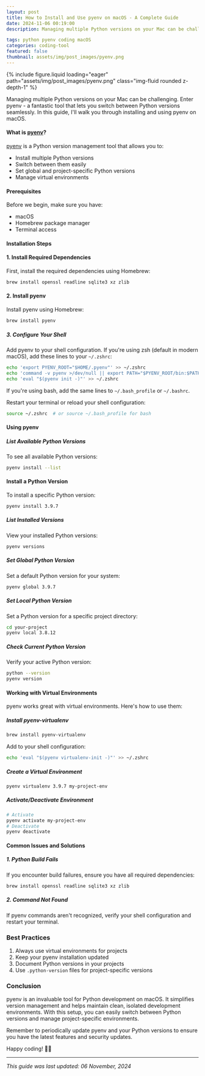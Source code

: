 ```yaml
---
layout: post
title: How to Install and Use pyenv on macOS - A Complete Guide
date: 2024-11-06 00:19:00
description: Managing multiple Python versions on your Mac can be challenging. Enter pyenv - a fantastic tool that lets you switch between Python versions seamlessly. In this guide, I'll walk you through installing and using pyenv on macOS.

tags: python pyenv coding macOS
categories: coding-tool
featured: false
thumbnail: assets/img/post_images/pyenv.png
---
```


{% include figure.liquid loading="eager" path="assets/img/post_images/pyenv.png" class="img-fluid rounded z-depth-1" %}

Managing multiple Python versions on your Mac can be challenging. Enter pyenv - a fantastic tool that lets you switch between Python versions seamlessly. In this guide, I'll walk you through installing and using pyenv on macOS.

#### What is [pyenv](https://github.com/pyenv/pyenv)?

[pyenv](https://github.com/pyenv/pyenv) is a Python version management tool that allows you to:

- Install multiple Python versions
- Switch between them easily
- Set global and project-specific Python versions
- Manage virtual environments


#### Prerequisites

Before we begin, make sure you have:

- macOS
- Homebrew package manager
- Terminal access

#### Installation Steps

#### 1. Install Required Dependencies

First, install the required dependencies using Homebrew:

```bash
brew install openssl readline sqlite3 xz zlib
```

#### 2. Install pyenv

Install pyenv using Homebrew:

```bash
brew install pyenv
```

##### 3. Configure Your Shell

Add pyenv to your shell configuration. If you're using zsh (default in modern macOS), add these lines to your `~/.zshrc`:

```bash
echo 'export PYENV_ROOT="$HOME/.pyenv"' >> ~/.zshrc
echo 'command -v pyenv >/dev/null || export PATH="$PYENV_ROOT/bin:$PATH"' >> ~/.zshrc
echo 'eval "$(pyenv init -)"' >> ~/.zshrc
```

If you're using bash, add the same lines to `~/.bash_profile` or `~/.bashrc`.

Restart your terminal or reload your shell configuration:

```bash
source ~/.zshrc  # or source ~/.bash_profile for bash
```

#### Using pyenv

##### List Available Python Versions

To see all available Python versions:

```bash
pyenv install --list
```

#### Install a Python Version

To install a specific Python version:

```bash
pyenv install 3.9.7
```

##### List Installed Versions

View your installed Python versions:

```bash
pyenv versions
```

##### Set Global Python Version

Set a default Python version for your system:

```bash
pyenv global 3.9.7
```

##### Set Local Python Version

Set a Python version for a specific project directory:

```bash
cd your-project
pyenv local 3.8.12
```

##### Check Current Python Version

Verify your active Python version:

```bash
python --version
pyenv version
```

#### Working with Virtual Environments

pyenv works great with virtual environments. Here's how to use them:

##### Install pyenv-virtualenv

```bash
brew install pyenv-virtualenv
```

Add to your shell configuration:

```bash
echo 'eval "$(pyenv virtualenv-init -)"' >> ~/.zshrc
```

##### Create a Virtual Environment

```bash
pyenv virtualenv 3.9.7 my-project-env
```

##### Activate/Deactivate Environment

```bash
# Activate
pyenv activate my-project-env
# Deactivate
pyenv deactivate
```

#### Common Issues and Solutions

##### 1. Python Build Fails

If you encounter build failures, ensure you have all required dependencies:

```bash
brew install openssl readline sqlite3 xz zlib
```

##### 2. Command Not Found

If pyenv commands aren't recognized, verify your shell configuration and restart your terminal.

### Best Practices

1. Always use virtual environments for projects
2. Keep your pyenv installation updated
3. Document Python versions in your projects
4. Use `.python-version` files for project-specific versions

### Conclusion

pyenv is an invaluable tool for Python development on macOS. It simplifies version management and helps maintain clean, isolated development environments. With this setup, you can easily switch between Python versions and manage project-specific environments.

Remember to periodically update pyenv and your Python versions to ensure you have the latest features and security updates.

Happy coding! 🐍✨

------

*This guide was last updated: 06 November, 2024*